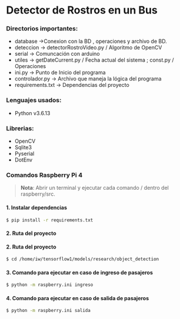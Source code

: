 # Detector de Rostros en un Bus

### Directorios importantes:
* database ->Conexion con la BD , operaciones y archivo de BD.
* deteccion -> detectorRostroVideo.py / Algoritmo de OpenCV
* serial -> Comuncación con arduino
* utiles -> getDateCurrent.py / Fecha actual del sistema ; const.py / Operaciones
* ini.py -> Punto de Inicio del programa
* controlador.py -> Archivo que maneja la lógica del programa
* requirements.txt -> Dependencias del proyecto
### Lenguajes usados:

* Python v3.6.13

### Librerias:
* OpenCV
* Sqlite3
* Pyserial
* DotEnv

### Comandos Raspberry Pi 4
> **Nota**: Abrir un terminal y ejecutar cada comando / dentro del raspberry/src.
#### 1. Instalar dependencias
```bash
$ pip install -r requirements.txt
```
#### 2. Ruta del proyecto
#### 2. Ruta del proyecto
```bash
$ cd /home/iw/tensorflow1/models/research/object_detection
```
#### 3. Comando para ejecutar en caso de ingreso de pasajeros
```bash
$ python -m raspberry.ini ingreso     
```
#### 4. Comando para ejecutar en caso de salida de pasajeros
```bash
$ python -m raspberry.ini salida    
```
